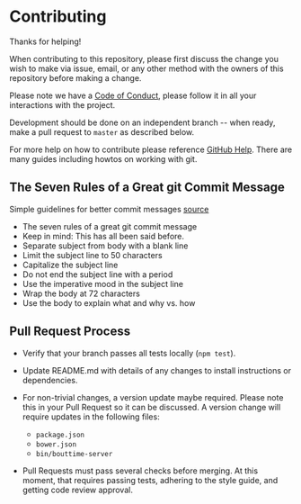 # Contributing

Thanks for helping!

When contributing to this repository, please first discuss the change you wish
to make via issue, email, or any other method with the owners of this
repository before making a change.

Please note we have a [Code of Conduct](CODE_OF_CONDUCT.md), please follow it
in all your interactions with the project.

Development should be done on an independent branch -- when ready, make a pull
request to `master` as described below.

For more help on how to contribute please reference [GitHub
Help](https://help.github.com). There are many guides including howtos on
working with git.

## The Seven Rules of a Great git Commit Message
Simple guidelines for better commit messages [source](http://chris.beams.io/posts/git-commit/)

- The seven rules of a great git commit message
- Keep in mind: This has all been said before.
- Separate subject from body with a blank line
- Limit the subject line to 50 characters
- Capitalize the subject line
- Do not end the subject line with a period
- Use the imperative mood in the subject line
- Wrap the body at 72 characters
- Use the body to explain what and why vs. how

## Pull Request Process

* Verify that your branch passes all tests locally (`npm test`).

* Update README.md with details of any changes to install instructions or
  dependencies.

* For non-trivial changes, a version update maybe required. Please note this in your Pull Request so it can be discussed. A version change will require updates in the following files:

    - `package.json`
    - `bower.json`
    - `bin/bouttime-server`

* Pull Requests must pass several checks before merging. At this moment, that
  requires passing tests, adhering to the style guide, and getting code review
  approval.
